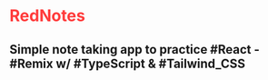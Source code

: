 # <span style="color:#FF3C3C">RedNotes</span>

## Simple note taking app to practice #React - #Remix w/ #TypeScript & #Tailwind_CSS 
